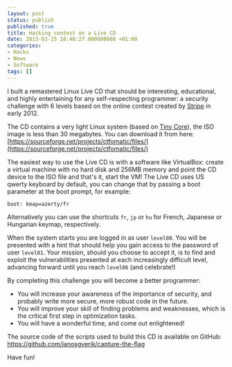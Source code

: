 ```yaml
---
layout: post
status: publish
published: true
title: Hacking contest on a Live CD
date: 2013-03-25 18:48:27.000000000 +01:00
categories:
- Hacks
- News
- Software
tags: []
---
```

I built a remastered Linux Live CD that should be interesting, educational, and highly entertaining for any self-respecting programmer: a security challenge with 6 levels based on the online contest created by [Stripe](https://stripe.com/blog/capture-the-flag) in early 2012.

The CD contains a very light Linux system (based on [Tiny Core](http://www.tinycorelinux.net/)), the ISO image is less than 30 megabytes. You can download it from here:
[https://sourceforge.net/projects/ctfomatic/files/](https://sourceforge.net/projects/ctfomatic/files/)

The easiest way to use the Live CD is with a software like VirtualBox: create a virtual machine with no hard disk and 256MB memory and point the CD device to the ISO file and that's it, start the VM! The Live CD uses US qwerty keyboard by default, you can change that by passing a boot parameter at the boot prompt, for example:

```
boot: kmap=azerty/fr
```

Alternatively you can use the shortcuts `fr`, `jp` or `hu` for French, Japanese or Hungarian keymap, respectively.

When the system starts you are logged in as user `level00`. You will be presented with a hint that should help you gain access to the password of user `level01`. Your mission, should you choose to accept it, is to find and exploit the vulnerabilities presented at each increasingly difficult level, advancing forward until you reach `level06` (and celebrate!)

By completing this challenge you will become a better programmer:
<ul>
	<li>You will increase your awareness of the importance of security, and probably write more secure, more robust code in the future.</li>
	<li>You will improve your skill of finding problems and weaknesses, which is the critical first step in optimization tasks.</li>
	<li>You will have a wonderful time, and come out enlightened!</li>
</ul>
The source code of the scripts used to build this CD is available on GitHub:
<a href="https://github.com/janosgyerik/capture-the-flag">https://github.com/janosgyerik/capture-the-flag
</a>

Have fun!

